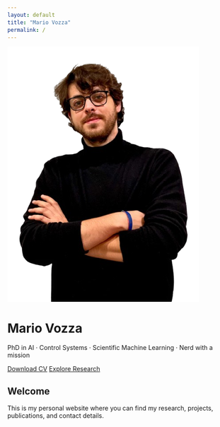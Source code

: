```yaml
---
layout: default
title: "Mario Vozza"
permalink: /
---
```


<div class="text-center">
  <img src="/assets/images/photo.png" alt="Mario Vozza" class="rounded-full mx-auto border-4 border-green-900 shadow-lg w-40 h-40 mb-6" />
  <h1 class="text-5xl font-bold text-green-900 mb-2">Mario Vozza</h1>
  <p class="text-xl text-gray-600 mb-6">PhD in AI · Control Systems · Scientific Machine Learning · Nerd with a mission</p>

  <div class="space-x-4">
    <a href="/cv.pdf" class="btn btn-primary">Download CV</a>
    <a href="/research/" class="btn btn-secondary">Explore Research</a>
  </div>
</div>

<section class="mt-16 max-w-3xl mx-auto text-gray-700">
  <h2 class="text-3xl font-semibold text-green-900 mb-4">Welcome</h2>
  <p>This is my personal website where you can find my research, projects, publications, and contact details.</p>
</section>

